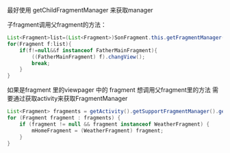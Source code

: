 最好使用 getChildFragmentManager 来获取manager

子fragment调用父fragment的方法：
```java
List<Fragment>list=(List<Fragment>)SonFragment.this.getFragmentManager().getFragments();
for(Fragment f:list){
    if(f!=null&&f instanceof FatherMainFragment){
        ((FatherMainFragment) f).changView();
        break;
    }
}
```

如果是fragment 里的viewpager 中的 fragment  想调用父fragment里的方法  需要通过获取activity来获取FragmentManager
```java
List<Fragment> fragments = getActivity().getSupportFragmentManager().getFragments();
for (Fragment fragment : fragments) {
    if (fragment != null && fragment instanceof WeatherFragment) {
        mHomeFragment = (WeatherFragment) fragment;
    }
}
```


<!-- ##{"timestamp":1546663800}## -->